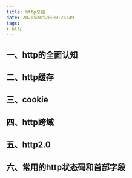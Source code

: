 ```yaml
---
title: http总结
date: 2020年9月2日00:26:49
tags:
- http
---
```


## 一、http的全面认知

## 二、http缓存

## 三、cookie

## 四、http跨域

## 五、http2.0

## 六、常用的http状态码和首部字段
